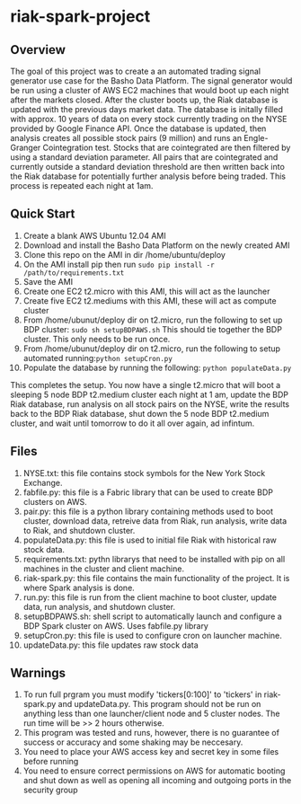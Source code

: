 # riak-spark-project


Overview
----
The goal of this project was to create a an automated trading signal generator use case for the Basho Data Platform.  The signal generator would be run using a cluster of AWS EC2 machines that would boot up each night after the markets closed.  After the cluster boots up, the Riak database is updated with the previous days market data.  The database is initally filled with approx. 10 years of data on every stock currently trading on the NYSE provided by Google Finance API.  Once the database is updated, then analysis creates all possible stock pairs (9 million) and runs an Engle-Granger Cointegration test. Stocks that are cointegrated are then filtered by using a standard deviation parameter.  All pairs that are cointegrated and currently outside a standard deviation threshold are then written back into the Riak database for potentially further analysis before being traded.  This process is repeated each night at 1am.

Quick Start
----
1. Create a blank AWS Ubuntu 12.04 AMI
2. Download and install the Basho Data Platform on the newly created AMI
3. Clone this repo on the AMI in dir /home/ubuntu/deploy
4. On the AMI install pip then run `sudo pip install -r /path/to/requirements.txt`
5. Save the AMI
6. Create one EC2 t2.micro with this AMI, this will act as the launcher
7. Create five EC2 t2.mediums with this AMI, these will act as compute cluster
8. From /home/ubunut/deploy dir on t2.micro, run the following to set up BDP cluster: `sudo sh setupBDPAWS.sh`
This should tie together the BDP cluster.  This only needs to be run once.
9. From /home/ubunut/deploy dir on t2.micro, run the following to setup automated running:`python setupCron.py`
10. Populate the database by running the following: `python populateData.py`

This completes the setup.  You now have a single t2.micro that will boot a sleeping 5 node BDP t2.medium cluster each night at 1 am, update the BDP Riak database, run analysis on all stock pairs on the NYSE, write the results back to the BDP Riak database, shut down the 5 node BDP t2.medium cluster, and wait until tomorrow to do it all over again, ad infintum.





Files
----
1. NYSE.txt: this file contains stock symbols for the New York Stock Exchange.
2. fabfile.py: this file is a Fabric library that can be used to create BDP clusters on AWS.
3. pair.py: this file is a python library containing methods used to boot cluster, download data, retreive data from Riak, run analysis, write data to Riak, and shutdown cluster.
4. populateData.py: this file is used to initial file Riak with historical raw stock data.
5. requirements.txt: pythn librarys that need to be installed with pip on all machines in the cluster and client machine.
6. riak-spark.py: this file contains the main functionality of the project.  It is where Spark analysis is done.
7. run.py: this file is run from the client machine to boot cluster, update data, run analysis, and shutdown cluster.
8. setupBDPAWS.sh: shell script to automatically launch and configure a BDP Spark cluster on AWS.  Uses fabfile.py library
9. setupCron.py: this file is used to configure cron on launcher machine.
10. updateData.py: this file updates raw stock data


Warnings
----
1. To run full prgram you must modify 'tickers[0:100]' to 'tickers' in riak-spark.py and updateData.py.
This program should not be run on anything less than one launcher/client node and 5 cluster nodes.  The run time will be >> 2 hours otherwise.
2. This program was tested and runs, however, there is no guarantee of success or accuracy and some shaking may be neccesary.
3. You need to place your AWS access key and secret key in some files before running
4. You need to ensure correct permissions on AWS for automatic booting and shut down as well as opening all incoming and outgoing ports in the security group

